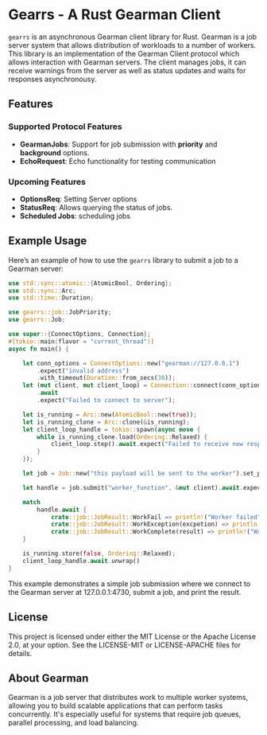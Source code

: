 # Gearrs - A Rust Gearman Client

`gearrs` is an asynchronous Gearman client library for Rust. Gearman is a job server system that allows distribution of workloads to a number of workers. This library is an implementation of the Gearman Client protocol which allows interaction with Gearman servers. The client manages jobs, it can receive warnings from the server as well as status updates and waits for responses asynchronousy.

## Features
### Supported Protocol Features

- **GearmanJobs**: Support for job submission with **priority** and **background** options.
- **EchoRequest**: Echo functionality for testing communication

### Upcoming Features

- **OptionsReq**: Setting Server options
- **StatusReq**: Allows querying the status of jobs.
- **Scheduled Jobs**: scheduling jobs 

## Example Usage

Here’s an example of how to use the `gearrs` library to submit a job to a Gearman server:

```rust
use std::sync::atomic::{AtomicBool, Ordering};
use std::sync::Arc;
use std::time::Duration;

use gearrs::job::JobPriority;
use gearrs::Job;

use super::{ConnectOptions, Connection};
#[tokio::main(flavor = "current_thread")]
async fn main() {

    let conn_options = ConnectOptions::new("gearman://127.0.0.1")
        .expect("invalid address")
        .with_timeout(Duration::from_secs(30));
    let (mut client, mut client_loop) = Connection::connect(conn_options)
        .await
        .expect("Failed to connect to server");

    let is_running = Arc::new(AtomicBool::new(true));
    let is_running_clone = Arc::clone(&is_running);
    let client_loop_handle = tokio::spawn(async move {
        while is_running_clone.load(Ordering::Relaxed) {
            client_loop.step().await.expect("Failed to receive new responses")
        }
    });

    let job = Job::new("this payload will be sent to the worker").set_priority(JobPriority::Default).is_background(false);

    let handle = job.submit("worker_function", &mut client).await.expect("Server responded with error");

    match 
        handle.await {
            crate::job::JobResult::WorkFail => println!("Worker failed"),
            crate::job::JobResult::WorkException(excpetion) => println!("Worker returned exception: {:?}", excpetion.get_opaque_response()),
            crate::job::JobResult::WorkComplete(result) => println!("Worker returned bytes: {:?}", result.get_opaque_response())
    }

    is_running.store(false, Ordering::Relaxed);
    client_loop_handle.await.unwrap()
}
```

This example demonstrates a simple job submission where we connect to the Gearman server at 127.0.0.1:4730, submit a job, and print the result.

## License

This project is licensed under either the MIT License or the Apache License 2.0, at your option. See the LICENSE-MIT or LICENSE-APACHE files for details.

## About Gearman

Gearman is a job server that distributes work to multiple worker systems, allowing you to build scalable applications that can perform tasks concurrently. It's especially useful for systems that require job queues, parallel processing, and load balancing.
